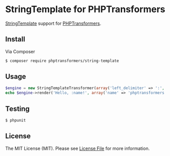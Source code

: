 # StringTemplate for PHPTransformers

[StringTemplate](https://github.com/nicmart/StringTemplate) support for [PHPTransformers](http://github.com/phptransformers/phptransformer).

## Install

Via Composer

``` bash
$ composer require phptransformers/string-template
```

## Usage

``` php
$engine = new StringTemplateTransformer(array('left_delimiter' => ':', 'right_delimiter' => '');
echo $engine->render('Hello, :name!', array('name' => 'phptransformers');
```

## Testing

``` bash
$ phpunit
```

## License

The MIT License (MIT). Please see [License File](LICENSE) for more information.